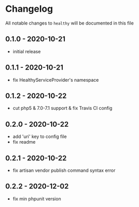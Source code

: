 # Changelog

All notable changes to `healthy` will be documented in this file

## 0.1.0 - 2020-10-21
- initial release


## 0.1.1 - 2020-10-21
- fix HealthyServiceProvider's namespace


## 0.1.2 - 2020-10-22
- cut php5 & 7.0-7.1 support & fix Travis CI config


## 0.2.0 - 2020-10-22
- add 'uri' key to config file
- fix readme


## 0.2.1 - 2020-10-22
- fix artisan vendor publish command syntax error


## 0.2.2 - 2020-12-02
- fix min phpunit version

